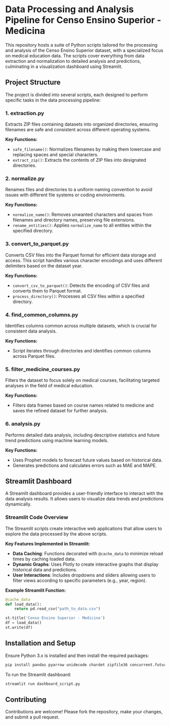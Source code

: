 # Data Processing and Analysis Pipeline for Censo Ensino Superior - Medicina

This repository hosts a suite of Python scripts tailored for the processing and analysis of the Censo Ensino Superior dataset, with a specialized focus on medical education data. The scripts cover everything from data extraction and normalization to detailed analysis and predictions, culminating in a visualization dashboard using Streamlit.

## Project Structure

The project is divided into several scripts, each designed to perform specific tasks in the data processing pipeline:

### 1. **extraction.py**

Extracts ZIP files containing datasets into organized directories, ensuring filenames are safe and consistent across different operating systems.

**Key Functions:**
- `safe_filename()`: Normalizes filenames by making them lowercase and replacing spaces and special characters.
- `extract_zip()`: Extracts the contents of ZIP files into designated directories.

### 2. **normalize.py**

Renames files and directories to a uniform naming convention to avoid issues with different file systems or coding environments.

**Key Functions:**
- `normalize_name()`: Removes unwanted characters and spaces from filenames and directory names, preserving file extensions.
- `rename_entities()`: Applies `normalize_name` to all entities within the specified directory.

### 3. **convert_to_parquet.py**

Converts CSV files into the Parquet format for efficient data storage and access. This script handles various character encodings and uses different delimiters based on the dataset year.

**Key Functions:**
- `convert_csv_to_parquet()`: Detects the encoding of CSV files and converts them to Parquet format.
- `process_directory()`: Processes all CSV files within a specified directory.

### 4. **find_common_columns.py**

Identifies columns common across multiple datasets, which is crucial for consistent data analysis.

**Key Functions:**
- Script iterates through directories and identifies common columns across Parquet files.

### 5. **filter_medicine_courses.py**

Filters the dataset to focus solely on medical courses, facilitating targeted analyses in the field of medical education.

**Key Functions:**
- Filters data frames based on course names related to medicine and saves the refined dataset for further analysis.

### 6. **analysis.py**

Performs detailed data analysis, including descriptive statistics and future trend predictions using machine learning models.

**Key Functions:**
- Uses Prophet models to forecast future values based on historical data.
- Generates predictions and calculates errors such as MAE and MAPE.

## Streamlit Dashboard

A Streamlit dashboard provides a user-friendly interface to interact with the data analysis results. It allows users to visualize data trends and predictions dynamically.

### Streamlit Code Overview

The Streamlit scripts create interactive web applications that allow users to explore the data processed by the above scripts.

**Key Features Implemented in Streamlit:**
- **Data Caching**: Functions decorated with `@cache_data` to minimize reload times by caching loaded data.
- **Dynamic Graphs**: Uses Plotly to create interactive graphs that display historical data and predictions.
- **User Interactions**: Includes dropdowns and sliders allowing users to filter views according to specific parameters (e.g., year, region).

**Example Streamlit Function:**
```python
@cache_data
def load_data():
    return pd.read_csv("path_to_data.csv")

st.title('Censo Ensino Superior - Medicina')
df = load_data()
st.write(df)
```

## Installation and Setup

Ensure Python 3.x is installed and then install the required packages:

```bash
pip install pandas pyarrow unidecode chardet zipfile36 concurrent.futures streamlit plotly
```

To run the Streamlit dashboard:

```bash
streamlit run dashboard_script.py
```

## Contributing

Contributions are welcome! Please fork the repository, make your changes, and submit a pull request.


